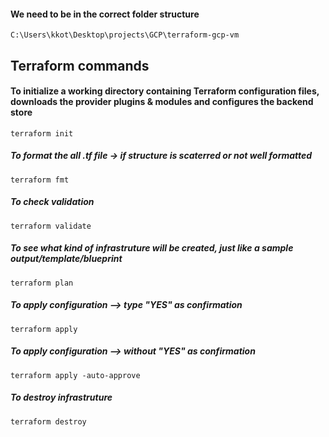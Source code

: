 
#### We need to be in the correct folder structure
`C:\Users\kkot\Desktop\projects\GCP\terraform-gcp-vm
`
## Terraform commands

#### To initialize a working directory containing Terraform configuration files, downloads the provider plugins & modules and configures the backend store
`terraform init
`
##### To format the all .tf file -> if structure is scaterred or not well formatted
`terraform fmt
`
##### To check validation
`terraform validate
`
##### To see what kind of infrastruture will be created, just like a sample output/template/blueprint
`terraform plan
`
##### To apply configuration  --> type "YES" as confirmation
`terraform apply
`
##### To apply configuration  --> without "YES" as confirmation
`terraform apply -auto-approve
`
##### To destroy infrastruture
`terraform destroy`


